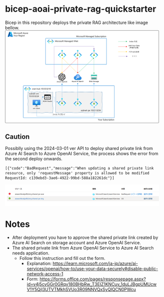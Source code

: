 # bicep-aoai-private-rag-quickstarter
Bicep in this repository deploys the private RAG architecture like image bellow.
![](/imgs/private-rag-architecture.png)

## Caution
Possiblly using the 2024-03-01 ver API to deploy shared private link from Azure AI Search to Azure OpenAI Service, the process shows the error from the second deploy onwards.

```
[{"code":"BadRequest","message":"When updating a shared private link resource, only 'requestMessage' property is allowed to be modified RequestId: c139ebd3-3ae6-4922-99bd-588a182261dc"}]
```

![](/imgs/sharedpe-error-aoai.png)

# Notes
- After deployment you have to approve the shared private link created by Azure AI Search on storage account and Azure OpenAI Service.
- The shared private link from Azure OpenAI Service to Azure AI Search needs application. 
	- Follow this instruction and fill out the form.
		- Explanation: https://learn.microsoft.com/ja-jp/azure/ai-services/openai/how-to/use-your-data-securely#disable-public-network-access-1
		- Form: https://forms.office.com/pages/responsepage.aspx?id=v4j5cvGGr0GRqy180BHbRw_T3EIZ1KNCuv_1duLJBgpUMUcwV1Y5QjI3UTVTMkhSVUo3R09NNVQxSyQlQCN0PWcu

